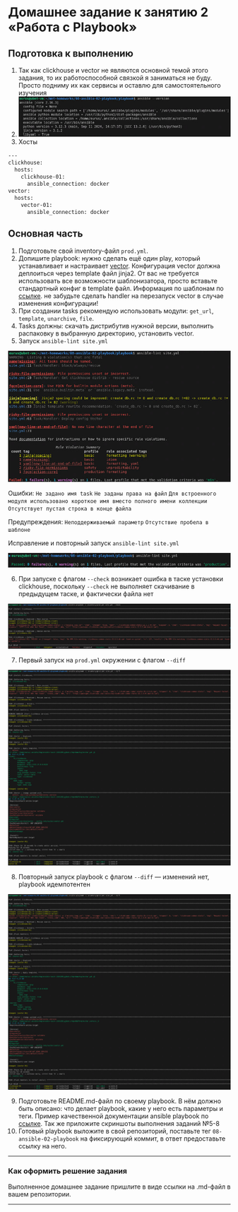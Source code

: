 # Домашнее задание к занятию 2 «Работа с Playbook»

## Подготовка к выполнению

1. Так как clickhouse и vector не являются основной темой этого задания, то их работоспособной связкой я заниматься не буду. Просто подниму их как сервисы и оставлю для самостоятельного изучения
2. ![Image alt](https://github.com/littlelucidlynx/mnt-homeworks/blob/MNT-video/08-ansible-02-playbook/Screen/Image000.png)
3. Хосты

```
---
clickhouse:
  hosts:
    clickhouse-01:
      ansible_connection: docker
vector:
  hosts:
    vector-01:
      ansible_connection: docker

```

## Основная часть

1. Подготовьте свой inventory-файл `prod.yml`.
2. Допишите playbook: нужно сделать ещё один play, который устанавливает и настраивает [vector](https://vector.dev). Конфигурация vector должна деплоиться через template файл jinja2. От вас не требуется использовать все возможности шаблонизатора, просто вставьте стандартный конфиг в template файл. Информация по шаблонам по [ссылке](https://www.dmosk.ru/instruktions.php?object=ansible-nginx-install). не забудьте сделать handler на перезапуск vector в случае изменения конфигурации!
3. При создании tasks рекомендую использовать модули: `get_url`, `template`, `unarchive`, `file`.
4. Tasks должны: скачать дистрибутив нужной версии, выполнить распаковку в выбранную директорию, установить vector.
5. Запуск `ansible-lint site.yml`

![Image alt](https://github.com/littlelucidlynx/mnt-homeworks/blob/MNT-video/08-ansible-02-playbook/Screen/Image001.png)

Ошибки:
`Не задано имя task`
`Не заданы права на файл`
`Для встроенного модуля использовано короткое имя вместо полного имени коллекции`
`Отсутствует пустая строка в конце файла`

Предупреждения:
`Неподдерживаемый параметр`
`Отсутствие пробела в шаблоне`

Исправление и повторный запуск `ansible-lint site.yml`

![Image alt](https://github.com/littlelucidlynx/mnt-homeworks/blob/MNT-video/08-ansible-02-playbook/Screen/Image002.png)

6. При запуске с флагом `--check` возникает ошибка в таске установки clickhouse, поскольку `--check` не выполняет скачивание в предыдущем таске, и фактически файла нет

![Image alt](https://github.com/littlelucidlynx/mnt-homeworks/blob/MNT-video/08-ansible-02-playbook/Screen/Image003.png)

7. Первый запуск на `prod.yml` окружении с флагом `--diff`

![Image alt](https://github.com/littlelucidlynx/mnt-homeworks/blob/MNT-video/08-ansible-02-playbook/Screen/Image004.png)

8. Повторный запуск playbook с флагом `--diff`  — изменений нет, playbook идемпотентен

![Image alt](https://github.com/littlelucidlynx/mnt-homeworks/blob/MNT-video/08-ansible-02-playbook/Screen/Image004.png)

9. Подготовьте README.md-файл по своему playbook. В нём должно быть описано: что делает playbook, какие у него есть параметры и теги. Пример качественной документации ansible playbook по [ссылке](https://github.com/opensearch-project/ansible-playbook). Так же приложите скриншоты выполнения заданий №5-8
10. Готовый playbook выложите в свой репозиторий, поставьте тег `08-ansible-02-playbook` на фиксирующий коммит, в ответ предоставьте ссылку на него.

---

### Как оформить решение задания

Выполненное домашнее задание пришлите в виде ссылки на .md-файл в вашем репозитории.

---
